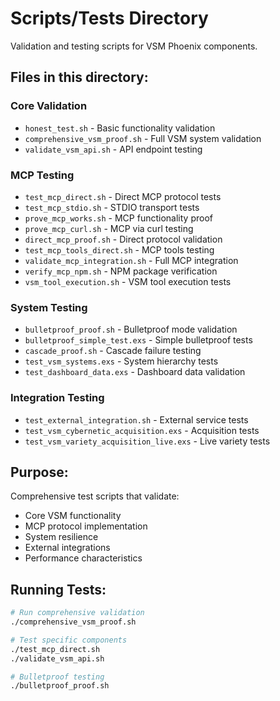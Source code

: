# Scripts/Tests Directory

Validation and testing scripts for VSM Phoenix components.

## Files in this directory:

### Core Validation
- `honest_test.sh` - Basic functionality validation
- `comprehensive_vsm_proof.sh` - Full VSM system validation
- `validate_vsm_api.sh` - API endpoint testing

### MCP Testing
- `test_mcp_direct.sh` - Direct MCP protocol tests
- `test_mcp_stdio.sh` - STDIO transport tests
- `prove_mcp_works.sh` - MCP functionality proof
- `prove_mcp_curl.sh` - MCP via curl testing
- `direct_mcp_proof.sh` - Direct protocol validation
- `test_mcp_tools_direct.sh` - MCP tools testing
- `validate_mcp_integration.sh` - Full MCP integration
- `verify_mcp_npm.sh` - NPM package verification
- `vsm_tool_execution.sh` - VSM tool execution tests

### System Testing
- `bulletproof_proof.sh` - Bulletproof mode validation
- `bulletproof_simple_test.exs` - Simple bulletproof tests
- `cascade_proof.sh` - Cascade failure testing
- `test_vsm_systems.exs` - System hierarchy tests
- `test_dashboard_data.exs` - Dashboard data validation

### Integration Testing
- `test_external_integration.sh` - External service tests
- `test_vsm_cybernetic_acquisition.exs` - Acquisition tests
- `test_vsm_variety_acquisition_live.exs` - Live variety tests

## Purpose:
Comprehensive test scripts that validate:
- Core VSM functionality
- MCP protocol implementation
- System resilience
- External integrations
- Performance characteristics

## Running Tests:
```bash
# Run comprehensive validation
./comprehensive_vsm_proof.sh

# Test specific components
./test_mcp_direct.sh
./validate_vsm_api.sh

# Bulletproof testing
./bulletproof_proof.sh
```
